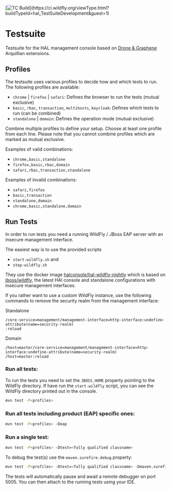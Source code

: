 [![TC Build](https://ci.wildfly.org/app/rest/builds/buildType:(id:hal_TestSuiteDevelopment)/statusIcon.svg)](https://ci.wildfly.org/viewType.html?buildTypeId=hal_TestSuiteDevelopment&guest=1)

# Testsuite

Testsuite for the HAL management console based on [Drone & Graphene](http://arquillian.org/guides/functional_testing_using_graphene/) Arquillian extensions.

## Profiles

The testsuite uses various profiles to decide how and which tests to run. The following profiles are available:

- `chrome` | `firefox` | `safari`: Defines the browser to run the tests (mutual exclusive)
- `basic`, `rbac`, `transaction`, `multihosts`, `keycloak`: Defines which tests to run (can be combined)
- `standalone` | `domain`: Defines the operation mode (mutual exclusive)

Combine multiple profiles to define your setup. Choose at least one profile from each line. Please note that you cannot combine profiles which are marked as mutual exclusive.

Examples of valid combinations:

- `chrome,basic,standalone`
- `firefox,basic,rbac,domain`
- `safari,rbac,transaction,standalone`

Examples of invalid combinations:

- `safari,firefox`
- `basic,transaction`
- `standalone,domain`
- `chrome,basic,standalone,domain`

## Run Tests

In order to run tests you need a running WildFly / JBoss EAP server with an insecure management interface.

The easiest way is to use the provided scripts

- `start-wildfly.sh` and
- `stop-wildfly.sh`

They use the docker image [halconsole/hal-wildfly-nightly](https://hub.docker.com/r/halconsole/hal-wildfly-nightly/) which is based on [jboss/wildfly](https://hub.docker.com/r/jboss/wildfly/), the latest HAl console and standalone configurations with insecure management interfaces.

If you rather want to use a custom WildFly instance, use the following commands to remove the security realm from the management interface:

Standalone

```
/core-service=management/management-interface=http-interface:undefine-attribute(name=security-realm)
:reload
```

Domain

```
/host=master/core-service=management/management-interface=http-interface:undefine-attribute(name=security-realm)
/host=master:reload
```

### Run all tests:

To run the tests you need to set the ``JBOSS_HOME`` property pointing to the WildFly directory. If have run the ``start-wildfly`` script, you can see the WildFly directory printed out in the console.

```bash
mvn test -P<profiles>
```

### Run all tests including product (EAP) specific ones:

```bash
mvn test -P<profiles> -Deap
```

### Run a single test:

```bash
mvn test -P<profiles> -Dtest=<fully qualified classname>
```

To debug the test(s) use the `maven.surefire.debug` property:

```bash
mvn test -P<profiles> -Dtest=<fully qualified classname> -Dmaven.surefire.debug
```

The tests will automatically pause and await a remote debugger on port 5005. You can then attach to the running tests using your IDE.
